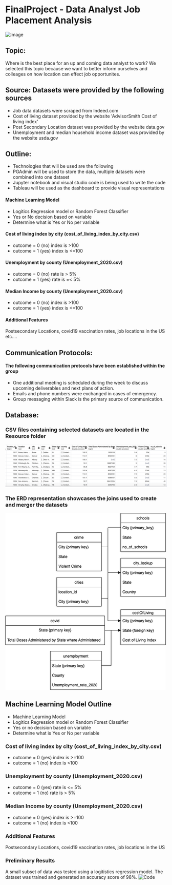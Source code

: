 # FinalProject - Data Analyst Job Placement Analysis
![image](https://user-images.githubusercontent.com/87907584/147476902-32ce9208-6abb-47ef-9dd0-c538478dbf67.png)

## Topic: 
Where is the best place for an up and coming data analyst to work? We selected this topic because we want to better inform ourselves and colleages on how location can effect job opportunites.
## Source: Datasets were provided by the following sources
- Job data datasets were scraped from Indeed.com
- Cost of living dataset provided by the website 'AdvisorSmith Cost of living index'
- Post Secondary Location dataset was provided by the website data.gov
- Unemployment and median household income dataset was provided by the website usda.gov
## Outline:
- Technologies that will be used are the following
- PGAdmin will be used to store the data, multiple datasets were combined into one dataset
- Jupyter notebook and visual studio code is being used to write the code
- Tableau will be used as the dashboard to provide visual representations

#### Machine Learning Model 
- Logitics Regression model or Random Forest Classifier
- Yes or No decision based on variable
- Determine what is Yes or No per variable

#### Cost of living index by city (cost_of_living_index_by_city.csv)
- outcome = 0 (no) index is >100
- outcome = 1 (yes) index is <=100

#### Unemployment by county (Unemployment_2020.csv)
- outcome = 0 (no) rate is > 5%
- outcome = 1 (yes) rate is =< 5%

#### Median Income by county (Unemployment_2020.csv)
- outcome = 0 (no) index is >100
- outcome = 1 (yes) index is <=100

#### Additional Features
Postsecondary Locations, covid19 vaccination rates, job locations in the US etc....

## Communication Protocols:
#### The following communication protocols have been established within the group
-	One additional meeting is scheduled during the week to discuss upcoming deliverables and next plans of action.
-	Emails and phone numbers were exchanged in cases of emergency.
-	Group messaging within Slack is the primary source of communication.

## Database:
### CSV files containing selected datasets are located in the Resource folder<br/>
![Dataset](https://github.com/mrodenberg9055/FinalProject/blob/main/static/images/v-cityView.png)<br />
### The ERD representation showcases the joins used to create and merger the datasets<br />
![Dataset](https://github.com/mrodenberg9055/FinalProject/blob/main/static/images/DataAnalystERD.drawio.png)

## Machine Learning Model Outline
- Machine Learning Model 
- Logitics Regression model or Random Forest Classifier
- Yes or no decision based on variable
- Determine what is Yes or No per variable

### Cost of living index by city (cost_of_living_index_by_city.csv)
- outcome = 0 (yes) index is >=100
- outcome = 1 (no) index is <100

### Unemployment by county (Unemployment_2020.csv)
- outcome = 0 (yes) rate is <= 5%
- outcome = 1 (no) rate is > 5%

### Median Income by county (Unemployment_2020.csv)
- outcome = 0 (yes) index is >=100
- outcome = 1 (no) index is <100

### Additional Features
Postsecondary Locations, covid19 vaccination rates, job locations in the US

### Preliminary Results
A small subset of data was tested using a logitistics regression model. The dataset was trained and generated an accuracy score of 98%.
![Code](https://github.com/mrodenberg9055/FinalProject/blob/main/logisticsRegression_code_sample.ipynb)



